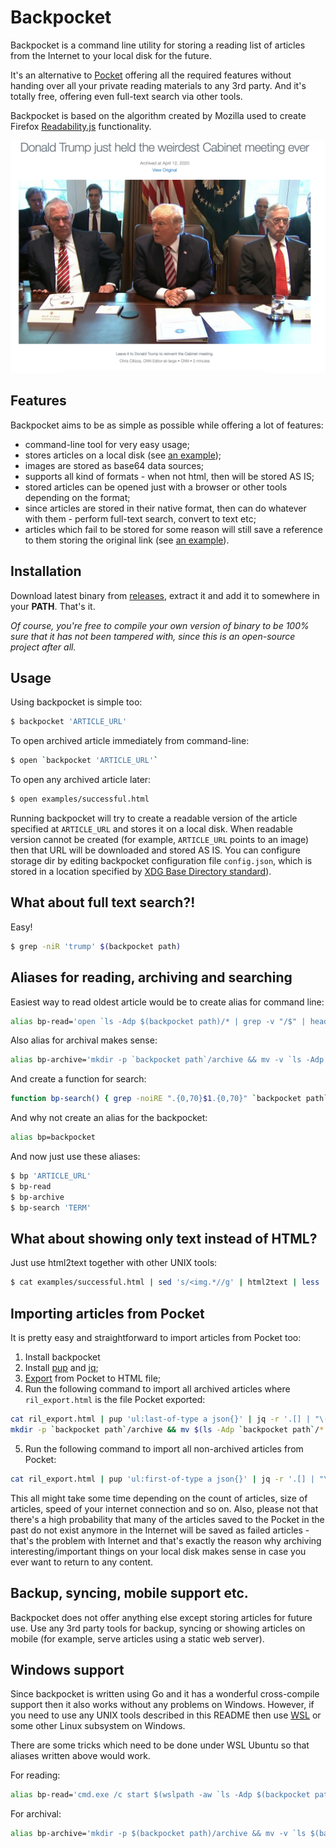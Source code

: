 # Backpocket

Backpocket is a command line utility for storing a reading list
of articles from the Internet to your local disk for the future.

It's an alternative to [Pocket](https://getpocket.com/) offering all the
required features without handing over all your private reading materials to
any 3rd party. And it's totally free, offering even full-text search via other
tools.

Backpocket is based on the algorithm created by Mozilla used to create Firefox
[Readability.js](https://github.com/mozilla/readability) functionality.

![successful.png](examples/successful.png)

## Features

Backpocket aims to be as simple as possible while offering a lot of features:

* command-line tool for very easy usage;
* stores articles on a local disk (see [an example](https://raw.githack.com/jarmo/backpocket/master/examples/successful.html));
* images are stored as base64 data sources;
* supports all kind of formats - when not html, then will be stored AS IS;
* stored articles can be opened just with a browser or other tools depending on the format;
* since articles are stored in their native format, then can do whatever with them - perform full-text search, convert to text etc;
* articles which fail to be stored for some reason will still save a reference to them storing the original link (see [an example](https://raw.githack.com/jarmo/backpocket/master/examples/failed.html)).


## Installation

Download latest binary from [releases](https://github.com/jarmo/backpocket/releases), extract it and add it to somewhere in your **PATH**. That's it.

*Of course, you're free to compile your own version of binary to be 100% sure that it has not been tampered with, since this is an open-source project after all.*


## Usage

Using backpocket is simple too:

```sh
$ backpocket 'ARTICLE_URL'
```

To open archived article immediately from command-line:

```sh
$ open `backpocket 'ARTICLE_URL'`
```

To open any archived article later:

```sh
$ open examples/successful.html
```

Running backpocket will try to create a readable version of the article specified at `ARTICLE_URL` and stores it on a local disk.
When readable version cannot be created (for example, `ARTICLE_URL` points to an image) then that URL will be downloaded and stored AS IS.
You can configure storage dir by editing backpocket configuration file `config.json`, which is stored in a location specified by [XDG Base Directory standard](https://standards.freedesktop.org/basedir-spec/basedir-spec-latest.html)).


## What about full text search?!

Easy!

```sh
$ grep -niR 'trump' $(backpocket path)
```


## Aliases for reading, archiving and searching

Easiest way to read oldest article would be to create alias for command line:

```sh
alias bp-read='open `ls -Adp $(backpocket path)/* | grep -v "/$" | head -1`'
```

Also alias for archival makes sense:

```sh
alias bp-archive='mkdir -p `backpocket path`/archive && mv -v `ls -Adp $(backpocket path)/* | grep -v "/$" | head -1` `backpocket path`/archive'
```

And create a function for search:

```sh
function bp-search() { grep -noiRE ".{0,70}$1.{0,70}" `backpocket path` }
```

And why not create an alias for the backpocket:

```sh
alias bp=backpocket
```

And now just use these aliases:

```sh
$ bp 'ARTICLE_URL'
$ bp-read
$ bp-archive
$ bp-search 'TERM'
```


## What about showing only text instead of HTML?

Just use html2text together with other UNIX tools:

```sh
$ cat examples/successful.html | sed 's/<img.*//g' | html2text | less
```


## Importing articles from Pocket

It is pretty easy and straightforward to import articles from Pocket too:

1. Install backpocket
2. Install [pup](https://github.com/EricChiang/pup) and [jq](https://stedolan.github.io/jq/);
3. [Export](https://getpocket.com/export) from Pocket to HTML file; 
4. Run the following command to import all archived articles where `ril_export.html` is the file Pocket exported:
```sh
cat ril_export.html | pup 'ul:last-of-type a json{}' | jq -r '.[] | "\(.href) \(.time_added)"' | tail -r | xargs -P4 -L1 backpocket
mkdir -p `backpocket path`/archive && mv $(ls -Adp `backpocket path`/* | grep -v "/$") `backpocket path`/archive
```
5. Run the following command to import all non-archived articles from Pocket:
```sh
cat ril_export.html | pup 'ul:first-of-type a json{}' | jq -r '.[] | "\(.href) \(.time_added)"' | tail -r | xargs -P4 -L1 backpocket
```

This all might take some time depending on the count of articles, size of
articles, speed of your internet connection and so on. Also, please not that
there's a high probability that many of the articles saved to the Pocket in the
past do not exist anymore in the Internet will be saved as failed articles - that's the problem with Internet and that's exactly the reason why archiving interesting/important things on your local disk makes sense in case you ever
want to return to any content.


## Backup, syncing, mobile support etc.

Backpocket does not offer anything else except storing articles for future use.
Use any 3rd party tools for backup, syncing or showing articles on mobile (for
example, serve articles using a static web server).


## Windows support

Since backpocket is written using Go and it has a wonderful cross-compile
support then it also works without any problems on Windows. However, if you
need to use any UNIX tools described in this README then use [WSL](https://docs.microsoft.com/en-us/windows/wsl/install-win10) or some
other Linux subsystem on Windows.

There are some tricks which need to be done under WSL Ubuntu so that aliases written above would work.

For reading:

```sh
alias bp-read='cmd.exe /c start $(wslpath -aw `ls -Adp $(backpocket path)/* | grep -v "/$" | head -1`)'
```

For archival:

```sh
alias bp-archive='mkdir -p $(backpocket path)/archive && mv -v `ls $(backpocket path)/* | grep -v "/$" | head -1` `backpocket path`/archive'
```
